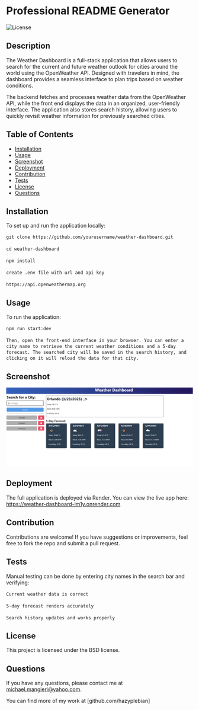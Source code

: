 # Professional README Generator

  ![License](https://img.shields.io/badge/License-BSD-blue.svg)

  ## Description
The Weather Dashboard is a full-stack application that allows users to search for the current and future weather outlook for cities around the world using the OpenWeather API. Designed with travelers in mind, the dashboard provides a seamless interface to plan trips based on weather conditions.

The backend fetches and processes weather data from the OpenWeather API, while the front end displays the data in an organized, user-friendly interface. The application also stores search history, allowing users to quickly revisit weather information for previously searched cities.

  ## Table of Contents
  - [Installation](#Installation)
  - [Usage](#Usage)
  - [Screenshot](#Screenshot)
  - [Deployment](#Deployment)
  - [Contribution](#Contribution)
  - [Tests](#Tests)
  - [License](#License)
  - [Questions](#Questions)

  ## Installation
To set up and run the application locally:  

    git clone https://github.com/yourusername/weather-dashboard.git

    cd weather-dashboard

    npm install

    create .env file with url and api key

    https://api.openweathermap.org

  ## Usage
To run the application:

    npm run start:dev

    Then, open the front-end interface in your browser. You can enter a city name to retrieve the current weather conditions and a 5-day forecast. The searched city will be saved in the search history, and clicking on it will reload the data for that city.

  ## Screenshot
![alt text](image.png)

  ## Deployment
  The full application is deployed via Render. You can view the live app here: https://weather-dashboard-im1y.onrender.com


  ## Contribution
  Contributions are welcome! If you have suggestions or improvements, feel free to fork the repo and submit a pull request.

  ## Tests
  Manual testing can be done by entering city names in the search bar and verifying:

    Current weather data is correct

    5-day forecast renders accurately

    Search history updates and works properly

  ## License
This project is licensed under the BSD license.
 

  ## Questions
  If you have any questions, please contact me at michael.mangieri@yahoo.com.

  You can find more of my work at [github.com/hazyplebian]

